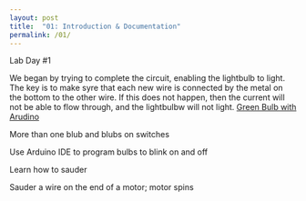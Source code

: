 ```yaml
---
layout: post
title:  "01: Introduction & Documentation"
permalink: /01/
---
```


Lab Day #1 

We began by trying to complete the circuit, enabling the lightbulb to light. The key is to make syre that each new wire is connected by the metal on the bottom to the other wire. If this does not happen, then the current will not be able to flow through, and the lightbulbw will not light. 
[Green Bulb with Arudino ](IMG_1839.jpg)


More than one blub and blubs on switches

Use Arduino IDE to program bulbs to blink on and off 

Learn how to sauder 

Sauder a wire on the end of a motor; motor spins


